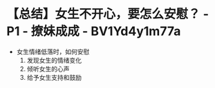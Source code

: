# 【总结】女生不开心，要怎么安慰？ - P1 - 撩妹成成 - BV1Yd4y1m77a

-   女生情绪低落时，如何安慰
    1.  发现女生的情绪变化
    2.  倾听女生的心声
    3.  给予女生支持和鼓励